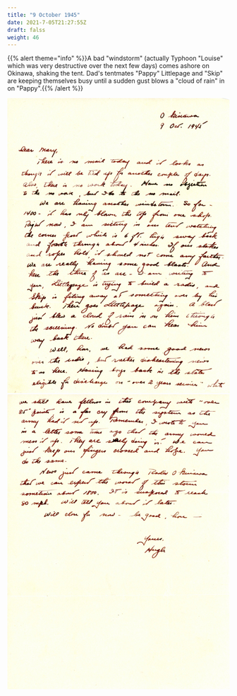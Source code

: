 ```yaml
---
title: "9 October 1945"
date: 2021-7-05T21:27:55Z
draft: falss
weight: 46
---
```


{{% alert theme="info" %}}A bad "windstorm" (actually Typhoon "Louise" which was very destructive over the next few days) comes ashore on Okinawa, shaking the tent.  Dad's tentmates "Pappy" Littlepage and "Skip" are keeping themselves busy until a sudden gust blows a "cloud of rain" in on "Pappy".{{% /alert %}}

![page 1](img147.jpg)
![page 2](img148.jpg)

